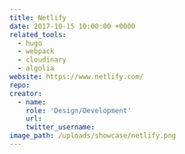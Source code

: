 ```yaml
---
title: Netlify
date: 2017-10-15 10:00:00 +0000
related_tools:
  - hugo
  - webpack
  - cloudinary
  - algolia
website: https://www.netlify.com/
repo:
creator:
  - name:
    role: 'Design/Development'
    url:
    twitter_username:
image_path: /uploads/showcase/netlify.png
---
```


